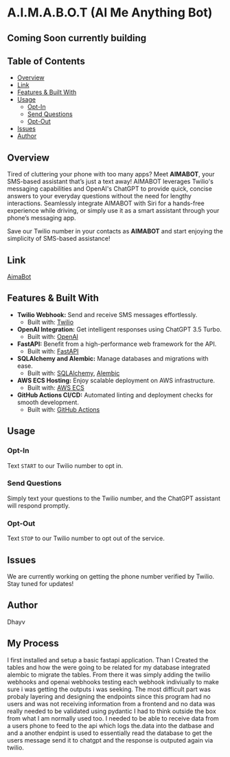 # A.I.M.A.B.O.T (AI Me Anything Bot)

## Coming Soon currently building

## Table of Contents

- [Overview](#overview)
- [Link](#link)
- [Features & Built With](#features--built-with)
- [Usage](#usage)
  - [Opt-In](#opt-in)
  - [Send Questions](#send-questions)
  - [Opt-Out](#opt-out)
- [Issues](#issues)
- [Author](#author)

## Overview

Tired of cluttering your phone with too many apps? Meet **AIMABOT**, your SMS-based assistant that’s just a text away! AIMABOT leverages Twilio's messaging capabilities and OpenAI's ChatGPT to provide quick, concise answers to your everyday questions without the need for lengthy interactions. Seamlessly integrate AIMABOT with Siri for a hands-free experience while driving, or simply use it as a smart assistant through your phone’s messaging app.

Save our Twilio number in your contacts as **AIMABOT** and start enjoying the simplicity of SMS-based assistance!

## Link

[AimaBot](https://aimabot.com)

## Features & Built With

- **Twilio Webhook:** Send and receive SMS messages effortlessly.
  - Built with: [Twilio](https://www.twilio.com/)
- **OpenAI Integration:** Get intelligent responses using ChatGPT 3.5 Turbo.
  - Built with: [OpenAI](https://www.openai.com/)
- **FastAPI:** Benefit from a high-performance web framework for the API.
  - Built with: [FastAPI](https://fastapi.tiangolo.com/)
- **SQLAlchemy and Alembic:** Manage databases and migrations with ease.
  - Built with: [SQLAlchemy](https://www.sqlalchemy.org/), [Alembic](https://alembic.sqlalchemy.org/)
- **AWS ECS Hosting:** Enjoy scalable deployment on AWS infrastructure.
  - Built with: [AWS ECS](https://aws.amazon.com/ecs/)
- **GitHub Actions CI/CD:** Automated linting and deployment checks for smooth development.
  - Built with: [GitHub Actions](https://github.com/features/actions)

## Usage

### Opt-In

Text `START` to our Twilio number to opt in.

### Send Questions

Simply text your questions to the Twilio number, and the ChatGPT assistant will respond promptly.

### Opt-Out

Text `STOP` to our Twilio number to opt out of the service.

## Issues

We are currently working on getting the phone number verified by Twilio. Stay tuned for updates!

## Author

Dhayv

## My Process

I first installed and setup a basic fastapi application. Than I Created the tables and how the were going to be related for my database integrated alembic to migrate the tables. From there it was simply adding the twilio webhooks and openai webhooks testing each webhook indiviually to make sure i was getting the outputs i was seeking. The most difficult part was probaly layering and designing the endpoints since this program had no users and was not receiving information from a frontend and no data was really needed to be validated using pydantic I had to think outside the box from what I am normally used too. I needed to be able to receive data from a users phone to feed to the api which logs the.data into the datbase and and a another endpint is used to essentially read the database to get the users message send it to chatgpt and the response is outputed again via twilio.
